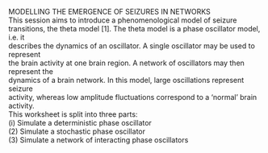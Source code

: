  MODELLING THE EMERGENCE OF SEIZURES IN NETWORKS  
This session aims to introduce  a phenomenological model of seizure  
transitions, the theta model [1]. The theta model is a phase oscillator model, i.e. it  
describes the dynamics of an oscillator. A single oscillator may be used to represent  
the brain activity at one brain region. A network of oscillators may then represent the  
dynamics of a brain network. In this model, large oscillations represent seizure  
activity, whereas low amplitude fluctuations correspond to a ‘normal’ brain activity.  
This worksheet is split into three parts:   
(i) Simulate a deterministic phase oscillator   
(2) Simulate a stochastic phase oscillator  
(3) Simulate a network of interacting phase oscillators 
